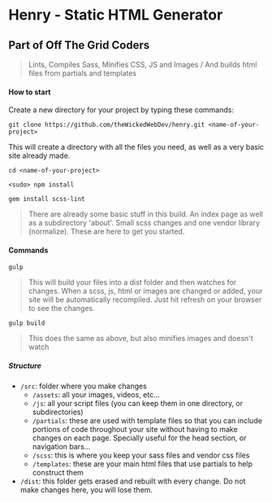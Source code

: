 # Henry - Static HTML Generator

## Part of Off The Grid Coders

>Lints, Compiles Sass, Minifies CSS, JS and Images / And builds html files from partials and templates

#### How to start

Create a new directory for your project by typing these commands:

`git clone https://github.com/theWickedWebDev/henry.git <name-of-your-project>`

This will create a directory with all the files you need, as well as a very basic site already made.

`cd <name-of-your-project>`

`<sudo> npm install`

`gem install scss-lint`

> There are already some basic stuff in this build.  An index page as well as a subdirectory 'about'.  Small scss changes and one vendor library (normalize). These are here to get you started.

#### Commands
`gulp`
>This will build your files into a dist folder and then watches for changes. When a scss, js, html or images are changed or added, your site will be automatically recompiled. Just hit refresh on your browser to see the changes.

`gulp build`
>This does the same as above, but also minifies images and doesn't watch

##### Structure
- `/src`: folder where you make changes
  + `/assets`: all your images, videos, etc...
  + `/js`: all your script files (you can keep them in one directory, or subdirectories)
  + `/partials`: these are used with template files so that you can include portions of code throughout your site without having to make changes on each page. Specially useful for the head section, or navigation bars...
  + `/scss`: this is where you keep your sass files and vendor css files
  + `/templates`: these are your main html files that use partials to help construct them
- `/dist`: this folder gets erased and rebuilt with every change. Do not make changes here, you will lose them.